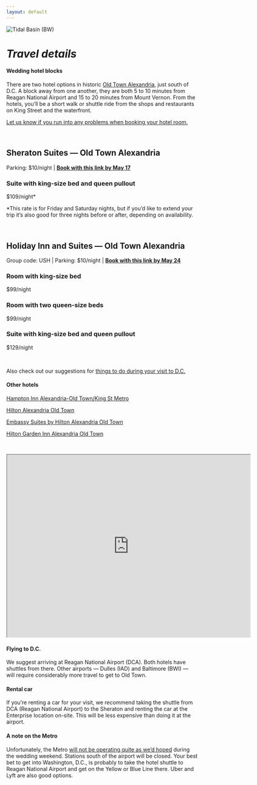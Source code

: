 ```yaml
---
layout: default
---
```


![Tidal Basin (BW)](../assets/images/IMG_6678.jpg)

# _Travel details_

#### Wedding hotel blocks
There are two hotel options in historic [Old Town Alexandria](https://www.visitalexandriava.com/old-town-alexandria/), just south of D.C. A block away from one another, they are both 5 to 10 minutes from Reagan National Airport and 15 to 20 minutes from Mount Vernon. From the hotels, you’ll be a short walk or shuttle ride from the shops and restaurants on King Street and the waterfront.

<a href="mailto:kevinlexiuhrmacher@gmail.com">Let us know if you run into any problems when booking your hotel room.</a>

&nbsp;

## Sheraton Suites — Old Town Alexandria
Parking: $10/night | [**Book with this link by May 17**](https://www.marriott.com/event-reservations/reservation-link.mi?id=1543516969667&key=GRP&app=resvlink)

### Suite with king-size bed and queen pullout
$109/night*

*This rate is for Friday and Saturday nights, but if you’d like to extend your trip it’s also good for three nights before or after, depending on availability.


&nbsp;

## Holiday Inn and Suites — Old Town Alexandria
Group code: USH | Parking: $10/night | [**Book with this link by May 24**](https://www.holidayinn.com/redirect?path=rates&brandCode=HI&localeCode=en&regionCode=1&hotelCode=axehd&checkInDate=14&checkInMonthYear=052019&checkOutDate=16&checkOutMonthYear=052019&_PMID=99801505&GPC=USH&viewfullsite=true)

### Room with king-size bed
$99/night

### Room with two queen-size beds
$99/night

### Suite with king-size bed and queen pullout
$129/night

&nbsp;

Also check out our suggestions for [things to do during your visit to D.C.](http://www.makeuhrmine.com/dc-guide)


#### Other hotels

[Hampton Inn Alexandria-Old Town/King St Metro](https://hamptoninn3.hilton.com/en/hotels/virginia/hampton-inn-alexandria-old-town-king-st-metro-WASALHX/index.html)

[Hilton Alexandria Old Town](https://www3.hilton.com/en/hotels/virginia/hilton-alexandria-old-town-DCAOTHF/index.html)

[Embassy Suites by Hilton Alexandria Old Town](https://embassysuites3.hilton.com/en/hotels/virginia/embassy-suites-by-hilton-alexandria-old-town-WASOTES/index.html)

[Hilton Garden Inn Alexandria Old Town](https://hiltongardeninn3.hilton.com/en/hotels/virginia/hilton-garden-inn-alexandria-old-town-king-st-metro-DCAOLGI/index.html)

&nbsp;

<iframe class="no-mobile" src="https://www.google.com/maps/d/u/0/embed?mid=16dVJCFVTjAuBB9VuNTo0ey6SqtQ5lQcI" width="640" height="480"></iframe>

#### Flying to D.C. 
We suggest arriving at Reagan National Airport (DCA). Both hotels have shuttles from there. Other airports — Dulles (IAD) and Baltimore (BWI) — will require considerably more travel to get to Old Town.


#### Rental car
If you’re renting a car for your visit, we recommend taking the shuttle from DCA (Reagan National Airport) to the Sheraton and renting the car at the Enterprise location on-site. This will be less expensive than doing it at the airport.


#### A note on the Metro

Unfortunately, the Metro [will not be operating quite as we’d hoped](https://www.washingtonpost.com/local/trafficandcommuting/metro-wants-to-rebuild-20-station-platforms-in-three-years-creating-safetrack-like-disruptions/2018/05/07/f7c19dcc-5164-11e8-abd8-265bd07a9859_story.html) during the wedding weekend. Stations south of the airport will be closed. Your best bet to get into Washington, D.C., is probably to take the hotel shuttle to Reagan National Airport and get on the Yellow or Blue Line there. Uber and Lyft are also good options.



